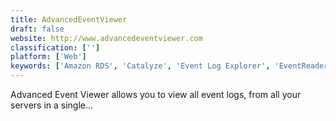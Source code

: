 ```yaml
---
title: AdvancedEventViewer
draft: false 
website: http://www.advancedeventviewer.com
classification: ['']
platform: ['Web']
keywords: ['Amazon RDS', 'Catalyze', 'Event Log Explorer', 'EventReader', 'Fluentd', 'FullEventLogView', 'GFI EventsManager', 'Heroku', 'Lepide Event Log Manager', 'LogSentinel', 'Motadata', 'MyEventViewer', 'Nagios Log Server', 'PrimoCache', 'RAMM Science', 'SQLite', 'SentinelAgent', 'Splunk', 'Splunk Enterprise', 'Windows Event Viewer Plus', 'gnome-logs', 'macOS Console']
---
```

Advanced Event Viewer allows you to view all event logs, from all your servers in a single...